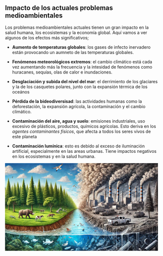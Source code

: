 ## Impacto de los actuales problemas medioambientales

Los problemas medioambientales actuales tienen un gran impacto en la salud humana, los ecosistemas y la economía global. Aquí vamos a ver algunos de los efectos más significativos;

- **Aumento de temperaturas globales**: los gases de infecto inervadero están provocando un aumneto de las temperaturas globales.

- **Fenómenos meteorológicos extremos**: el cambio climático está cada vez aumentando más la frecuencia y la intesidad de fenómenos como huracanes, sequías, olas de calor e inundaciones.

- **Desglaciación y subida del nivel del mar**: el derrimiento de los glaciares y la de los casquetes polares, junto con la expansión térmica de los oceános

- **Pérdida de la bideodiversisad**: las actividades humanas como la deforestación, la expansión agrícola, la contaminación y el cambio climático.

- **Contaminación del aire, agua y suelo**: emisiones industriales, uso excesivo de plásticos, productos, químicos agrícolas. Esto deriva en los *agentes contaminantes físicos*, que afecta a todos los seres vivos de este planeta

- **Contaminación lumínica**: esto es debido al exceso de iluminación artificial, especialmente en las areas urbanas. Tiene impactos negativos en los ecosistemas y en la salud humana.

![iker](img/ImpactoMedioAmbiente.jpg)





